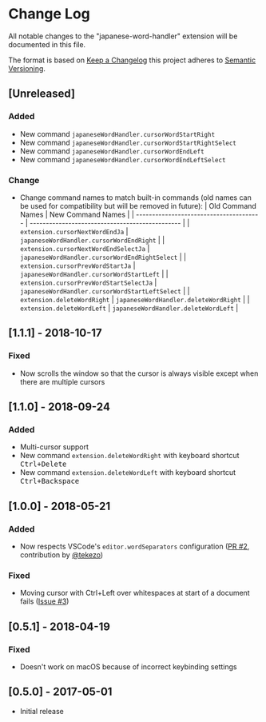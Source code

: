 # Change Log

All notable changes to the "japanese-word-handler" extension will be
documented in this file.

The format is based on
[Keep a Changelog](http://keepachangelog.com/en/1.0.0/) this project adheres
to [Semantic Versioning](http://semver.org/spec/v2.0.0.html).

## [Unreleased]
### Added
- New command `japaneseWordHandler.cursorWordStartRight`
- New command `japaneseWordHandler.cursorWordStartRightSelect`
- New command `japaneseWordHandler.cursorWordEndLeft`
- New command `japaneseWordHandler.cursorWordEndLeftSelect`

### Change
- Change command names to match built-in commands (old names can be used for compatibility but will be removed in future):
  |            Old Command Names            |                New Command Names                |
  | --------------------------------------- | ----------------------------------------------- |
  | `extension.cursorNextWordEndJa`         | `japaneseWordHandler.cursorWordEndRight`        |
  | `extension.cursorNextWordEndSelectJa`   | `japaneseWordHandler.cursorWordEndRightSelect`  |
  | `extension.cursorPrevWordStartJa`       | `japaneseWordHandler.cursorWordStartLeft`       |
  | `extension.cursorPrevWordStartSelectJa` | `japaneseWordHandler.cursorWordStartLeftSelect` |
  | `extension.deleteWordRight`             | `japaneseWordHandler.deleteWordRight`           |
  | `extension.deleteWordLeft`              | `japaneseWordHandler.deleteWordLeft`            |

## [1.1.1] - 2018-10-17
### Fixed
- Now scrolls the window so that the cursor is always visible except when there are multiple cursors

## [1.1.0] - 2018-09-24
### Added
- Multi-cursor support
- New command `extension.deleteWordRight` with keyboard shortcut <kbd>Ctrl+Delete</kbd>
- New command `extension.deleteWordLeft` with keyboard shortcut <kbd>Ctrl+Backspace</kbd>

## [1.0.0] - 2018-05-21
### Added
- Now respects VSCode's `editor.wordSeparators` configuration
  ([PR #2](https://github.com/sgryjp/japanese-word-handler/pull/2), contribution
  by [@tekezo](https://github.com/tekezo))

### Fixed
- Moving cursor with Ctrl+Left over whitespaces at start of a document fails
  ([Issue #3](https://github.com/sgryjp/japanese-word-handler/issues/3))

## [0.5.1] - 2018-04-19
### Fixed
- Doesn't work on macOS because of incorrect keybinding settings

## [0.5.0] - 2017-05-01
- Initial release
